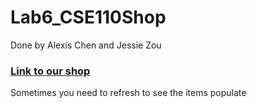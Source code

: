 # Lab6_CSE110Shop
Done by Alexis Chen and Jessie Zou

### [Link to our shop](https://alexischen99.github.io/Lab6_CSE110Shop/index.html)

Sometimes you need to refresh to see the items populate

